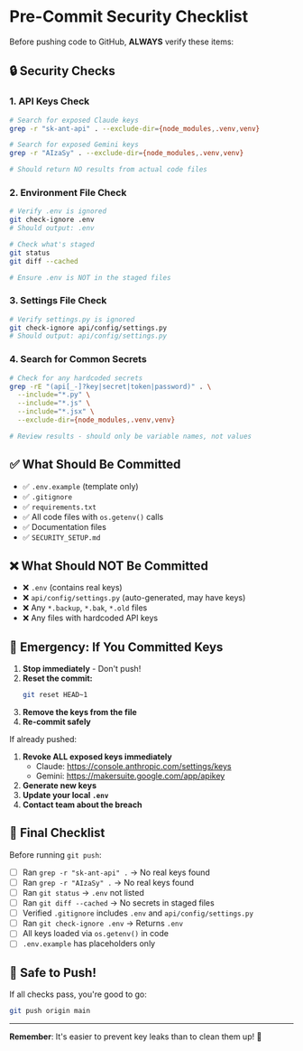# Pre-Commit Security Checklist

Before pushing code to GitHub, **ALWAYS** verify these items:

## 🔒 Security Checks

### 1. API Keys Check
```bash
# Search for exposed Claude keys
grep -r "sk-ant-api" . --exclude-dir={node_modules,.venv,venv}

# Search for exposed Gemini keys
grep -r "AIzaSy" . --exclude-dir={node_modules,.venv,venv}

# Should return NO results from actual code files
```

### 2. Environment File Check
```bash
# Verify .env is ignored
git check-ignore .env
# Should output: .env

# Check what's staged
git status
git diff --cached

# Ensure .env is NOT in the staged files
```

### 3. Settings File Check
```bash
# Verify settings.py is ignored
git check-ignore api/config/settings.py
# Should output: api/config/settings.py
```

### 4. Search for Common Secrets
```bash
# Check for any hardcoded secrets
grep -rE "(api[_-]?key|secret|token|password)" . \
  --include="*.py" \
  --include="*.js" \
  --include="*.jsx" \
  --exclude-dir={node_modules,.venv,venv}

# Review results - should only be variable names, not values
```

## ✅ What Should Be Committed

- ✅ `.env.example` (template only)
- ✅ `.gitignore`
- ✅ `requirements.txt`
- ✅ All code files with `os.getenv()` calls
- ✅ Documentation files
- ✅ `SECURITY_SETUP.md`

## ❌ What Should NOT Be Committed

- ❌ `.env` (contains real keys)
- ❌ `api/config/settings.py` (auto-generated, may have keys)
- ❌ Any `*.backup`, `*.bak`, `*.old` files
- ❌ Any files with hardcoded API keys

## 🚨 Emergency: If You Committed Keys

1. **Stop immediately** - Don't push!
2. **Reset the commit:**
   ```bash
   git reset HEAD~1
   ```
3. **Remove the keys from the file**
4. **Re-commit safely**

If already pushed:
1. **Revoke ALL exposed keys immediately**
   - Claude: https://console.anthropic.com/settings/keys
   - Gemini: https://makersuite.google.com/app/apikey
2. **Generate new keys**
3. **Update your local `.env`**
4. **Contact team about the breach**

## 📝 Final Checklist

Before running `git push`:

- [ ] Ran `grep -r "sk-ant-api" .` → No real keys found
- [ ] Ran `grep -r "AIzaSy" .` → No real keys found
- [ ] Ran `git status` → `.env` not listed
- [ ] Ran `git diff --cached` → No secrets in staged files
- [ ] Verified `.gitignore` includes `.env` and `api/config/settings.py`
- [ ] Ran `git check-ignore .env` → Returns `.env`
- [ ] All keys loaded via `os.getenv()` in code
- [ ] `.env.example` has placeholders only

## 🎯 Safe to Push!

If all checks pass, you're good to go:
```bash
git push origin main
```

---

**Remember**: It's easier to prevent key leaks than to clean them up! 🔐
